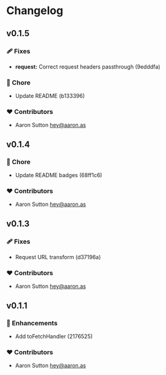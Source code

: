 # Changelog


## v0.1.5


### 🩹 Fixes

  - **request:** Correct request headers passthrough (9edddfa)

### 🏡 Chore

  - Update README (b133396)

### ❤️  Contributors

- Aaron Sutton <hey@aaron.as>

## v0.1.4


### 🏡 Chore

  - Update README badges (68ff1c6)

### ❤️  Contributors

- Aaron Sutton <hey@aaron.as>

## v0.1.3


### 🩹 Fixes

  - Request URL transform (d37196a)

### ❤️  Contributors

- Aaron Sutton <hey@aaron.as>

## v0.1.1


### 🚀 Enhancements

  - Add toFetchHandler (2176525)

### ❤️  Contributors

- Aaron Sutton <hey@aaron.as>


